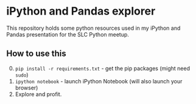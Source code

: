 # iPython and Pandas explorer

This repository holds some python resources used in my iPython and Pandas presentation for the SLC Python meetup.

## How to use this

0. `pip install -r requirements.txt` - get the pip packages (might need `sudo`)
0. `ipython notebook` - launch iPython Notebook (will also launch your browser)
0. Explore and profit.

